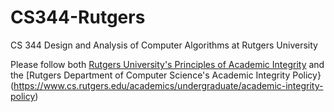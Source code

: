 # CS344-Rutgers

CS 344 Design and Analysis of Computer Algorithms at Rutgers University

Please follow both [Rutgers University's Principles of Academic Integrity](http://academicintegrity.rutgers.edu/) and the [Rutgers Department of Computer Science's Academic Integrity Policy}(https://www.cs.rutgers.edu/academics/undergraduate/academic-integrity-policy)

